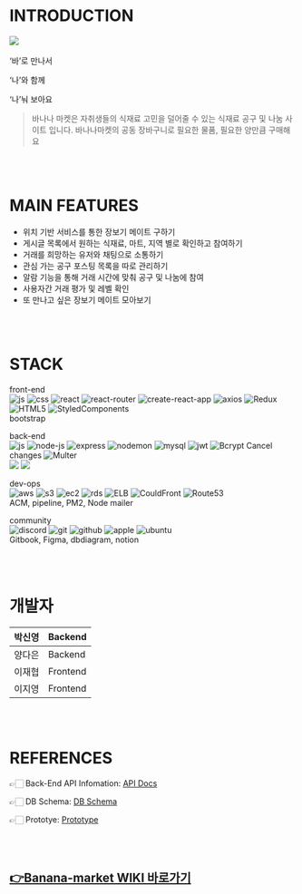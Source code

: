 # INTRODUCTION
![](https://media.discordapp.net/attachments/932979492937420820/941171341141344296/logo_.png)
<br /><br />
‘바’로 만나서

‘나’와 함께

‘나’눠 보아요

>바나나 마켓은 자취생들의 식재료 고민을 덜어줄 수 있는 식재료 공구 및 나눔 사이트 입니다.
바나나마켓의 공동 장바구니로 필요한 물품, 필요한 양만큼 구매해요


<br /><br />
# MAIN FEATURES
- 위치 기반 서비스를 통한 장보기 메이트 구하기 
- 게시글 목록에서 원하는 식재료, 마트, 지역 별로 확인하고 참여하기 
- 거래를 희망하는 유저와 채팅으로 소통하기
- 관심 가는 공구 포스팅 목록을 따로 관리하기 
- 알람 기능을 통해 거래 시간에 맞춰 공구 및 나눔에 참여
- 사용자간 거래 평가 및 레벨 확인
- 또 만나고 싶은 장보기 메이트 모아보기


<br /><br />
# STACK
front-end <br />
![js](https://img.shields.io/badge/JavaScript-F7DF1E?style=flat-square&logo=JavaScript&logoColor=black) 
![css](https://img.shields.io/badge/CSS-1572B6?style=flat-square&logo=CSS3&logoColor=black) 
![react](https://img.shields.io/badge/React-61DAFB?style=flat-square&logo=React&logoColor=black) 
![react-router](https://img.shields.io/badge/React%20Router-CA4245?style=flat-square&logo=ReactRouter&logoColor=black) 
![create-react-app](https://img.shields.io/badge/Create%20React%20App-09D3AC?style=flat-square&logo=CreateReactApp&logoColor=black) 
![axios](https://img.shields.io/badge/Axios-512ad0?style=flat-square&logo=axios&logoColor=black) 
![Redux](https://img.shields.io/badge/Redux-764ABC?style=flat-square&logo=Redux&logoColor=black) 
![HTML5](https://img.shields.io/badge/HTML5-E34F26?style=flat-square&logo=HTML5&logoColor=black) 
![StyledComponents](https://img.shields.io/badge/StyledComponents-DB7093?style=flat-square&logo=StyledComponents&logoColor=black) 
<br />
bootstrap
<br />

back-end <br />
![js](https://img.shields.io/badge/JavaScript-F7DF1E?style=flat-square&logo=JavaScript&logoColor=black) 
![node-js](https://img.shields.io/badge/Node%20Js-339933?style=flat-square&logo=Node.Js&logoColor=black) 
![express](https://img.shields.io/badge/Express-EEEEEE?style=flat-square&logo=Express&logoColor=black) 
![nodemon](https://img.shields.io/badge/Nodemon-76D04B?style=flat-square&logo=Nodemon&logoColor=black) 
![mysql](https://img.shields.io/badge/MySQL-4479A1?style=flat-square&logo=MySQL&logoColor=black) 
![jwt](https://img.shields.io/badge/JWT-FFB3C7?style=flat-square&logo=JSONWebTokens&logoColor=black) 
![Bcrypt](https://img.shields.io/badge/Bcrypt-DEB887?style=flat-square&logo=Bcrypt&logoColor=black) Cancel changes
![Multer](https://img.shields.io/badge/Multer-00FF00?style=flat-square&logo=Multer&logoColor=black)
<br />
<img src="https://img.shields.io/badge/Socket.io-010101?style=for-the-badge&logo=Socket.io&logoColor=white">
<img src="https://img.shields.io/badge/Sequelize-52B0E7?style=for-the-badge&logo=Sequelize&logoColor=white">

dev-ops <br />
![aws](https://img.shields.io/badge/AWS-232F3E?style=flat-square&logo=AmazonAWS&logoColor=FF9900) 
![s3](https://img.shields.io/badge/S3-569A31?style=flat-square&logo=AmazonS3&logoColor=black) 
![ec2](https://img.shields.io/badge/EC2-FF9900?style=flat-square&logo=AmazonEC2&logoColor=black) 
![rds](https://img.shields.io/badge/RDS-0078D2?style=flat-square&logo=AmazonRDS&logoColor=black) 
![ELB](https://img.shields.io/badge/ELB-3CB371?style=flat-square&logo=AmazonELB&logoColor=black) 
![CouldFront](https://img.shields.io/badge/CouldFront-48D1CC?style=flat-square&logo=AmazonCouldFront&logoColor=black) 
![Route53](https://img.shields.io/badge/Route53-9400D3?style=flat-square&logo=AmazonRoute53&logoColor=black)
<br />
ACM, pipeline, PM2, Node mailer
<br />

community   <br />
![discord](https://img.shields.io/badge/discord-5865F2?style=flat-square&logo=Discord&logoColor=black) 
![git](https://img.shields.io/badge/Git-F05032?style=flat-square&logo=Git&logoColor=black) 
![github](https://img.shields.io/badge/Github-181717?style=flat-square&logo=Github&logoColor=white) 
![apple](https://img.shields.io/badge/MacOS-000000?style=flat-square&logo=Apple&logoColor=white) 
![ubuntu](https://img.shields.io/badge/Ubuntu-E95420?style=flat-square&logo=Ubuntu&logoColor=black) 
<br />
Gitbook, Figma, dbdiagram, notion

<br /><br />
# 개발자
  | 박신영 | Backend |
  | --- | --- |
  | 양다은 | Backend |
  | 이재협 | Frontend |
  | 이지영 | Frontend |

<br /><br />
# REFERENCES
👉🏻 Back-End API Infomation: [API Docs]()

👉🏻 DB Schema: [DB Schema]()

👉🏻 Prototye: [Prototype]()

<br /><br />
  ## [👉Banana-market WIKI 바로가기](https://github.com/codestates/Banana-market/wiki)
